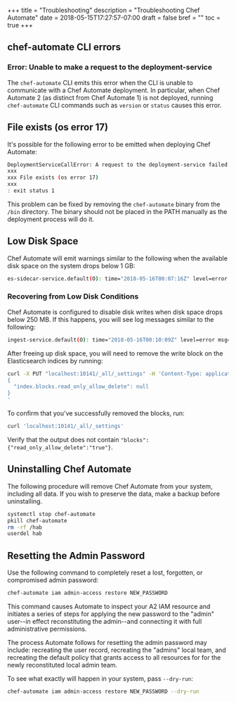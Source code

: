 +++
title = "Troubleshooting"
description = "Troubleshooting Chef Automate"
date = 2018-05-15T17:27:57-07:00
draft = false
bref = ""
toc = true
+++

## chef-automate CLI errors

### Error: Unable to make a request to the deployment-service

The `chef-automate` CLI emits this error when the CLI is unable to communicate with a Chef Automate deployment. In particular, when Chef Automate 2 (as distinct from Chef Automate 1) is not deployed, running `chef-automate` CLI commands such as `version` or `status` causes this error.

## File exists (os error 17)

It's possible for the following error to be emitted when deploying Chef Automate:

```bash
DeploymentServiceCallError: A request to the deployment-service failed: Request to configure deployment failed: rpc error: code = Unknown desc = failed to binlink command "chef-automate" in pkg "chef/automate-cli/0.1.0/20181212085335" - hab output: >> Binlinking chef-automate from chef/automate-cli/0.1.0/20181212085335 into /bin
xxx
xxx File exists (os error 17)
xxx
: exit status 1
```

This problem can be fixed by removing the `chef-automate` binary from the `/bin` directory. The binary
should not be placed in the PATH manually as the deployment process will do it.

## Low Disk Space

Chef Automate will emit warnings similar to the following when the available disk space on the system drops below 1 GB:

```bash
es-sidecar-service.default(O): time="2018-05-16T00:07:16Z" level=error msg="Disk free below critical threshold" avail_bytes=43368448 host=127.0.0.1 mount="/ (overlay)" threshold_bytes=536870912 total_bytes=31361703936
```

### Recovering from Low Disk Conditions

Chef Automate is configured to disable disk writes when disk space drops below 250 MB. If this happens, you will see log messages similar to the following:

```bash
ingest-service.default(O): time="2018-05-16T00:10:09Z" level=error msg="Message failure" error="rpc error: code = Internal desc = elastic: Error 403 (Forbidden): blocked by: [FORBIDDEN/12/index read-only / allow delete (api)]; [type=cluster_block_exception] elastic: Error 403 (Forbidden): blocked by: [FORBIDDEN/12/index read-only / allow delete (api)]; [type=cluster_block_exception]"
```

After freeing up disk space, you will need to remove the write block on the Elasticsearch indices by running:

```bash
curl -X PUT "localhost:10141/_all/_settings" -H 'Content-Type: application/json' -d'
{
  "index.blocks.read_only_allow_delete": null
}
'
```

To confirm that you've successfully removed the blocks, run:

```bash
curl 'localhost:10141/_all/_settings'
```

Verify that the output does not contain `"blocks":{"read_only_allow_delete":"true"}`.

## Uninstalling Chef Automate

The following procedure will remove Chef Automate from your system,
including all data. If you wish to preserve the data, make a backup
before uninstalling.

```bash
systemctl stop chef-automate
pkill chef-automate
rm -rf /hab
userdel hab
```

## Resetting the Admin Password

Use the following command to completely reset a lost, forgotten, or compromised admin password:

```bash
chef-automate iam admin-access restore NEW_PASSWORD
```

This command causes Automate to inspect your A2 IAM resource and initiates a series of steps for applying the new password to the "admin" user--in effect reconstituting the admin--and connecting it with full administrative permissions.

The process Automate follows for resetting the admin password may include: recreating the user record, recreating the "admins" local team, and recreating the default policy that grants access to all resources for for the newly reconstituted local admin team.

To see what exactly will happen in your system, pass `--dry-run`:

```bash
chef-automate iam admin-access restore NEW_PASSWORD --dry-run
```
